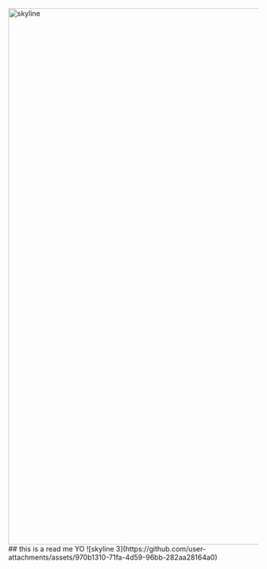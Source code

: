 <img width="1920" height="1080" alt="skyline" src="https://github.com/user-attachments/assets/1f291cba-10b8-43b3-b0cd-62d1caa97573" />
## this is a read me YO
![skyline 3](https://github.com/user-attachments/assets/970b1310-71fa-4d59-96bb-282aa28164a0)
